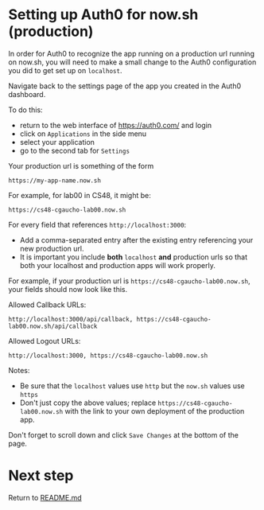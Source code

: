 # Setting up Auth0 for now.sh (production)

In order for Auth0 to recognize the app running on a production url
running on now.sh, you will need to make a small change to the Auth0
configuration you did to get set up on `localhost`.

Navigate back to the settings page of the app you created in the Auth0
dashboard.

To do this:

- return to the web interface of <https://auth0.com/> and login
- click on `Applications` in the side menu
- select your application
- go to the second tab for `Settings`

Your production url is something of the form

```
https://my-app-name.now.sh
```

For example, for lab00 in CS48, it might be:

```
https://cs48-cgaucho-lab00.now.sh
```

For every field that references `http://localhost:3000`:

- Add a comma-separated entry after the existing entry referencing your new production url.
- It is important you include **both** `localhost` **and** production urls so that both your localhost and production apps will work properly.

For example, if your production url is `https://cs48-cgaucho-lab00.now.sh`,
your fields should now look like this.

Allowed Callback URLs:

```
http://localhost:3000/api/callback, https://cs48-cgaucho-lab00.now.sh/api/callback
```

Allowed Logout URLs:

```
http://localhost:3000, https://cs48-cgaucho-lab00.now.sh
```

Notes:

- Be sure that the `localhost` values use `http` but the `now.sh` values use `https`
- Don't just copy the above values; replace `https://cs48-cgaucho-lab00.now.sh` with the link to your own
  deployment of the production app.

Don't forget to scroll down and click `Save Changes` at the bottom of the page.

# Next step

Return to [README.md](../README.md)
